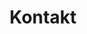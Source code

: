 ---
title: "Kontakt"
meta_title: "Kontakt aufnehmen"
description: "Kontaktieren Sie uns unter unseren Kontaktdaten und arbeiten wir zusammen!"
draft: false
---
